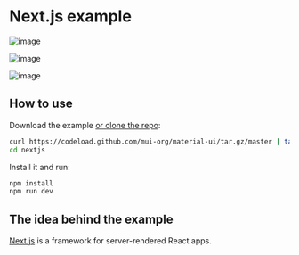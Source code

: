 # Next.js example

![image](https://user-images.githubusercontent.com/78357366/170837973-6a3de445-5fa4-4c39-8b88-bdf911971ca7.png)

![image](https://user-images.githubusercontent.com/78357366/170837985-2b061eac-6f5a-406d-97b5-b734e8ca97e6.png)

![image](https://user-images.githubusercontent.com/78357366/170838007-1cd7a656-4266-4711-b233-dfb7006d7f00.png)


## How to use

Download the example [or clone the repo](https://github.com/mui-org/material-ui):

```sh
curl https://codeload.github.com/mui-org/material-ui/tar.gz/master | tar -xz --strip=2  material-ui-master/examples/nextjs
cd nextjs
```

Install it and run:

```sh
npm install
npm run dev
```

## The idea behind the example

[Next.js](https://github.com/zeit/next.js) is a framework for server-rendered React apps.
